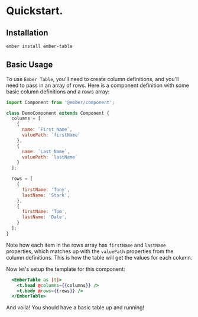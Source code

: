# Quickstart.

## Installation

```sh
ember install ember-table
```

## Basic Usage

To use `Ember Table`, you'll need to create column definitions, and you'll need
to pass in an array of rows. Here is a component definition with some basic
column definitions and a rows array:

```javascript
import Component from '@ember/component';

class DemoComponent extends Component {
  columns = [
    {
      name: `First Name`,
      valuePath: `firstName`
    },
    {
      name: `Last Name`,
      valuePath: `lastName`
    }
  ];

  rows = [
    {
      firstName: 'Tony',
      lastName: 'Stark',
    },
    {
      firstName: 'Tom',
      lastName: 'Dale',
    }
  ];
}
```

Note how each item in the rows array has `firstName` and `lastName` properties,
which matches up with the `valuePath` properties from the column definitions.
This is how the table will get the values for each column.

Now let's setup the template for this component:

```hbs
  <EmberTable as |t|>
    <t.head @columns={{columns}} />
    <t.body @rows={{rows}} />
  </EmberTable>
```

And voila! You should have a basic table up and running!

